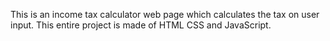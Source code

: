 This is an income tax calculator web page which calculates the tax on user input.
This entire project is made of HTML CSS and JavaScript.
